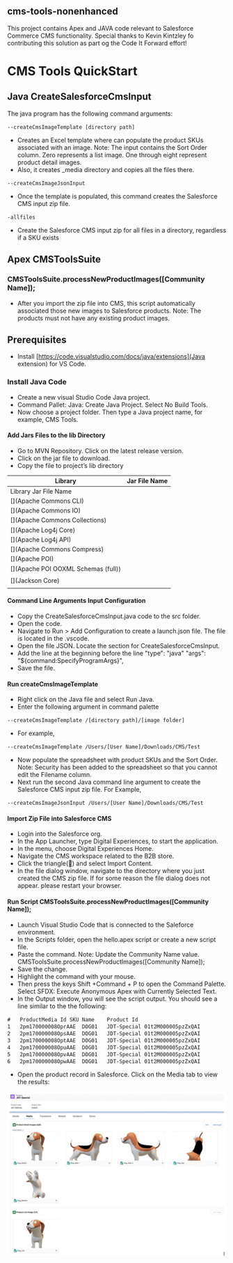 ## cms-tools-nonenhanced

This project contains Apex and JAVA code relevant to Salesforce Commerce CMS functionality. Special thanks to Kevin Kintzley fo contributing this solution as part og the Code It Forward effort!

# CMS Tools QuickStart

## Java CreateSalesforceCmsInput

The java program has the following command arguments:
```
--createCmsImageTemplate [directory path]
```
 - Creates an Excel template where can populate the product SKUs associated with an  image. Note: The input contains the Sort Order column.  Zero represents a list image. One through eight represent product detail images.
 - Also, it creates _media directory and copies all the files there. 

```
--createCmsImageJsonInput
```
 - Once the template is populated, this command creates the Salesforce CMS input zip file.

```
-allfiles
```
 - Create the Salesforce CMS input zip for all files in a directory, regardless if a SKU exists 
 ## Apex CMSToolsSuite

### CMSToolsSuite.processNewProductImages([Community Name]);
 - After you import the zip file into CMS, this script automatically associated those new images to Salesforce products. Note: The products must not have any existing product images.

## Prerequisites

 - Install [https://code.visualstudio.com/docs/java/extensions](Java extension) for VS Code.

### Install Java Code

- Create a new visual Studio Code Java project.
- Command Pallet: Java: Create Java Project. Select No Build Tools.
- Now choose a project folder. Then type a Java project name, for example, CMS Tools.

#### Add Jars Files to the lib Directory
- Go to MVN Repository. Click on the latest release version.
- Click on the jar file to download.
- Copy the file to project’s lib directory

| Library | Jar File Name |
| --------------- | --------------- |
| Library	Jar File Name
| [](Apache Commons CLI) | [](commons-cli-1.5.0.jar) |
| [](Apache Commons IO) | [](commons-io-2.13.0.jar) |
| [](Apache Commons Collections) | [](commons-collections4-4.4.jar) |
| [](Apache Log4j Core) | [](log4j-core-2.20.0.jar) |
| [](Apache Log4j API) | [](log4j-api-2.20.0.jar) |
| [](Apache Commons Compress) | [](commons-compress-1.23.0.jar) |
| [](Apache POI) | [](poi-5.2.3.jar) |
| [](Apache POI OOXML Schemas (full)) | [](poi-ooxml-full-5.2.3.jar) |
| [](Zip4j) | [](zip4j-2.11.5.jar) |
| [](Jackson Core) | [](jackson-core-2.15.2.jar) |
| [](XmlBeans) | [](xmlbeans-5.1.1.jar) |

#### Command Line Arguments Input Configuration
- Copy the CreateSalesforceCmsInput.java code to the src folder.
- Open the code.
- Navigate to Run > Add Configuration to create a launch.json file. The file is located in the .vscode. 
- Open the file JSON. Locate the section for CreateSalesforceCmsInput.
- Add the line at the beginning before the line "type": "java" 
"args": "${command:SpecifyProgramArgs}",
- Save the file.

#### Run createCmsImageTemplate
- Right click on the Java file and select Run Java.
- Enter the following argument in command palette
```
--createCmsImageTemplate /[directory path]/[image folder]
```
- For example,
```
--createCmsImageTemplate /Users/[User Name]/Downloads/CMS/Test
```
 - Now populate the spreadsheet with product SKUs and the Sort Order. Note: Security has been added to the spreadsheet so that you cannot edit the Filename column.
- Next run the second Java command line argument to create the Salesforce CMS input zip file. For Example,
```
--createCmsImageJsonInput /Users/[User Name]/Downloads/CMS/Test
```

#### Import Zip File into Salesforce CMS
- Login into the Salesforce org.
- In the App Launcher, type Digital Experiences, to start the application.
- In the menu, choose Digital Experiences Home.
- Navigate the CMS workspace related to the B2B store.
- Click the triangle(🔻) and select Import Content.
- In the file dialog window, navigate to the directory where you just created the CMS zip file. If for some reason the file dialog does not appear. please restart your browser.

#### Run Script CMSToolsSuite.processNewProductImages([Community Name]);
- Launch Visual Studio Code that is connected to the Saleforce environment.
- In the Scripts folder, open the hello.apex script or create a new script file.
- Paste the command. Note: Update the Community Name value.
CMSToolsSuite.processNewProductImages([Community Name]);
- Save the change.
- Highlight the command with your mouse.
- Then press the keys Shift +Command + P to open the Command Palette. Select SFDX: Execute Anonymous Apex with Currently Selected Text.
- In the Output window, you will see the script output. You should see a line similar to the the following:

```
#   ProductMedia Id SKU Name    Product Id
1   2pm170000008OprAAE  DOG01   JDT-Special 01t2M000005pzZxQAI
2   2pm170000008OpsAAE  DOG01   JDT-Special 01t2M000005pzZxQAI
3   2pm170000008OptAAE  DOG01   JDT-Special 01t2M000005pzZxQAI
4   2pm170000008OpuAAE  DOG01   JDT-Special 01t2M000005pzZxQAI
5   2pm170000008OpvAAE  DOG01   JDT-Special 01t2M000005pzZxQAI
6   2pm170000008OpwAAE  DOG01   JDT-Special 01t2M000005pzZxQAI
```

- Open the product record in Salesforce. Click on the Media tab to view the results:

![Result Shot](./DocImages/Media.jpg)









